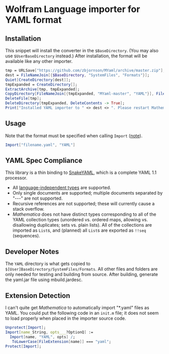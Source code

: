 # Wolfram Language importer for YAML format

## Installation

This snippet will install the converter in the `$BaseDirectory`. (You may also
use `$UserBaseDirectory` instead.) After installation, the format will be
available like any other importer.

```Mathematica
tmp = URLSave["https://github.com/zbjornson/MYaml/archive/master.zip"];
dest = FileNameJoin[{$BaseDirectory, "SystemFiles", "Formats"}];
Quiet[CreateDirectory[dest]];
tmpExpanded = CreateDirectory[];
ExtractArchive[tmp, tmpExpanded];
CopyDirectory[FileNameJoin[{tmpExpanded, "MYaml-master", "YAML"}], FileNameJoin[{dest, "YAML"}]];
DeleteFile[tmp];
DeleteDirectory[tmpExpanded, DeleteContents -> True];
Print["Installed YAML importer to " <> dest <> ". Please restart Mathematica or the kernel."]
```

## Usage

Note that the format must be specified when calling `Import` ([note](#extension-detection)).

```Mathematica
Import["filename.yaml", "YAML"]
```

## YAML Spec Compliance

This library is a thin binding to [SnakeYAML](https://bitbucket.org/asomov/snakeyaml),
which is a complete YAML 1.1 processor.

* All [language-independent types](http://www.yaml.org/type/) are supported.
* Only single documents are supported; multiple documents separated by "---"
  are not supported.
* Recursive references are not supported; these will currently cause
  a stack overflow.
* *Mathematica* does not have distinct types corresponding to all of the YAML
  collection types (unordered vs. ordered maps, allowing vs. disallowing
  duplicates; sets vs. plain lists). All of the collections are imported as
  `List`s, and (planned) all `List`s are exported as `!!seq` (sequences).

## Developer Notes

The `YAML` directory is what gets copied to `$[User]BaseDirectory/SystemFiles/Formats`.
All other files and folders are only needed for testing and building from
source. After building, generate the yaml.jar file using mbuild.jardesc.

## Extension Detection

I can't quite get *Mathematica* to automatically import "*.yaml" files as YAML.
You could put the following code in an `init.m` file; it does not seem to load
properly when placed in the importer source code.

```Mathematica
Unprotect[Import];
Import[name_String, opts___?OptionQ] :=
  Import[name, "YAML", opts] /;
   ToLowerCase[FileExtension[name]] === "yaml";
Protect[Import];
```
